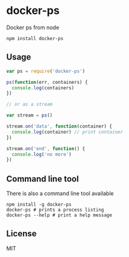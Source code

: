 # docker-ps

Docker ps from node

```
npm install docker-ps
```

## Usage

``` js
var ps = require('docker-ps')

ps(function(err, containers) {
  console.log(containers)
})

// or as a stream

var stream = ps()

stream.on('data', function(container) {
  console.log(container) // print container
})

stream.on('end', function() {
  console.log('no more')
})
```

## Command line tool

There is also a command line tool available

```
npm install -g docker-ps
docker-ps # prints a process listing
docker-ps --help # print a help message
```

## License

MIT
